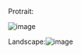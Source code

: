 Protrait:

![image](https://github.com/Zihadul-Islam-Fahim/flutter_assignments_livetest/assets/82943440/e73ccae4-5503-4b91-9714-353e4f2ac32b)




Landscape:![image](https://github.com/Zihadul-Islam-Fahim/flutter_assignments_livetest/assets/82943440/adebe877-bf99-4ef9-a406-b7d05d316fe2)

